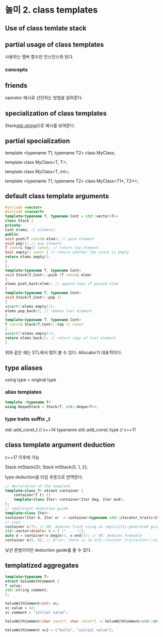# 놀미 2. class templates


## Use of class temlate stack 


## partial usage of class templates

사용하는 멤버 함수만 인스턴스화 된다. 

### concepts

## friends

operator 예시로 선언하는 방법을 알려준다. 

## specialization of class templates

Stack<std::string>으로 예시를 보여준다. 

## partial specialization 

template <typename T1, typename T2> 
class MyClass; 

template <typename T> 
class MyClass<T, T>; 

template <typename T> 
class MyClass<T, int>; 

template <typename T1, typename T2> 
class MyClass<T1*, T2*>; 


## default class template arguments 

```c++
#include <vector>
#include <cassert>
template<typename T, typename Cont = std::vector<T>>
class Stack {
private:
Cont elems; // elements
public:
void push(T const& elem); // push element
void pop(); // pop element
T const& top() const; // return top element
bool empty() const { // return whether the stack is empty
return elems.empty();
}
};
template<typename T, typename Cont>
void Stack<T,Cont>::push (T const& elem)
{
elems.push_back(elem); // append copy of passed elem
}
template<typename T, typename Cont>
void Stack<T,Cont>::pop ()
{
assert(!elems.empty());
elems.pop_back(); // remove last element
}
template<typename T, typename Cont>
T const& Stack<T,Cont>::top () const
{
assert(!elems.empty());
return elems.back(); // return copy of last element
}
```

위와 같은 예는 STL에서 많이 볼 수 있다. Allocator가 대표적이다. 


## type aliases

using type = original type 

### alias templates 

```c++
template <typename T>
using DequeStack = Stack<T, std::deque<T>>;
```

### type traits suffix _t

std::add_const_t<T>                 // c++14
typename std::add_const<T>::type    // c++11


## class template argument deduction 

c++17 이후에 가능 

Stack intStack{0}; 
Stack intStack{0, 1, 2}; 

type deduction을 타잎 추론으로 번역한다. 

```c++
// declaration of the template
template<class T> struct container {
    container(T t) {}
    template<class Iter> container(Iter beg, Iter end);
};
// additional deduction guide
template<class Iter>
container(Iter b, Iter e) -> container<typename std::iterator_traits<Iter>::value_type>;
// uses
container c(7); // OK: deduces T=int using an implicitly-generated guide
std::vector<double> v = { /* ... */};
auto d = container(v.begin(), v.end()); // OK: deduces T=double
container e{5, 6}; // Error: there is no std::iterator_traits<int>::value_type
```

낯선 문법이지만 deduction guide를 줄 수 있다. 


## templatized aggregates 

```c++
template<typename T>
struct ValueWithComment {
T value;
std::string comment;
};

ValueWithComment<int> vc;
vc.value = 42;
vc.comment = "initial value";

ValueWithComment(char const*, char const*) -> ValueWithComment<std::string>;

ValueWithComment vc2 = {"hello", "initial value"};
```
